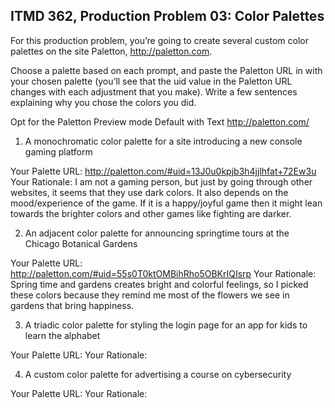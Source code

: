## ITMD 362, Production Problem 03: Color Palettes

For this production problem, you’re going to create several custom color palettes on the site
Paletton, http://paletton.com.

Choose a palette based on each prompt, and paste the Paletton URL in with your chosen palette
(you’ll see that the uid value in the Paletton URL changes with each adjustment that you make).
Write a few sentences explaining why you chose the colors you did.

Opt for the Paletton Preview mode Default with Text http://paletton.com/

1. A monochromatic color palette for a site introducing a new console gaming platform

Your Palette URL: http://paletton.com/#uid=13J0u0kpjb3h4jjlhfat+72Ew3u
Your Rationale: I am not a gaming person, but just by going through other websites, it seems that they use dark colors. It also depends on the mood/experience of the game. If it is a happy/joyful game then it might lean towards the brighter colors and other games like fighting are darker.

2. An adjacent color palette for announcing springtime tours at the Chicago Botanical Gardens

Your Palette URL: http://paletton.com/#uid=55s0T0ktOMBihRho5OBKrIQIsrp
Your Rationale: Spring time and gardens creates bright and colorful feelings, so I picked these colors because they remind me most of the flowers we see in gardens that bring happiness.

3. A triadic color palette for styling the login page for an app for kids to learn the alphabet

Your Palette URL:
Your Rationale:

4. A custom color palette for advertising a course on cybersecurity

Your Palette URL:
Your Rationale:

